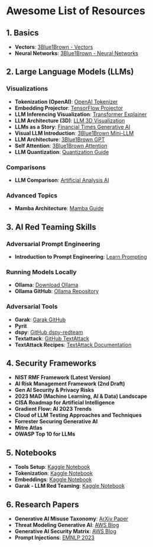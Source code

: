 # **Awesome List of Resources**

## **1. Basics**
- **Vectors**: [3Blue1Brown - Vectors](https://www.3blue1brown.com/lessons/vectors)
- **Neural Networks**: [3Blue1Brown - Neural Networks](https://www.3blue1brown.com/lessons/neural-networks)

## **2. Large Language Models (LLMs)**
### **Visualizations**
- **Tokenization (OpenAI)**: [OpenAI Tokenizer](https://platform.openai.com/tokenizer)
- **Embedding Projector**: [TensorFlow Projector](https://projector.tensorflow.org/)
- **LLM Inferencing Visualization**: [Transformer Explainer](https://poloclub.github.io/transformer-explainer/)
- **LLM Architecture (3D)**: [LLM 3D Visualization](https://bbycroft.net/llm)
- **LLMs as a Story**: [Financial Times Generative AI](https://ig.ft.com/generative-ai/)
- **Visual LLM Introduction**: [3Blue1Brown Mini-LLM](https://www.3blue1brown.com/lessons/mini-llm)
- **LLM Architecture**: [3Blue1Brown GPT](https://www.3blue1brown.com/lessons/gpt)
- **Self Attention**: [3Blue1Brown Attention](https://www.3blue1brown.com/lessons/attention)
- **LLM Quantization**: [Quantization Guide](https://newsletter.maartengrootendorst.com/p/a-visual-guide-to-quantization)

### **Comparisons**
- **LLM Comparison**: [Artificial Analysis AI](https://artificialanalysis.ai/)

### **Advanced Topics**
- **Mamba Architecture**: [Mamba Guide](https://newsletter.maartengrootendorst.com/p/a-visual-guide-to-mamba-and-state)

## **3. AI Red Teaming Skills**
### **Adversarial Prompt Engineering**
- **Introduction to Prompt Engineering**: [Learn Prompting](https://learnprompting.org/docs/basics/prompt_engineering)

### **Running Models Locally**
- **Ollama**: [Download Ollama](https://ollama.com/download)
- **Ollama GitHub**: [Ollama Repository](https://github.com/ollama/ollama)

### **Adversarial Tools**
- **Garak**: [Garak GitHub](https://github.com/NVIDIA/garak)
- **Pyrit**
- **dspy**: [GitHub dspy-redteam](https://github.com/haizelabs/dspy-redteam)
- **Textattack**: [GitHub TextAttack](https://github.com/QData/TextAttack)
- **TextAttack Recipes**: [TextAttack Documentation](https://textattack.readthedocs.io/en/latest/3recipes/attack_recipes_cmd.html)

## **4. Security Frameworks**
- **NIST RMF Framework (Latest Version)**
- **AI Risk Management Framework (2nd Draft)**
- **Gen AI Security & Privacy Risks**
- **2023 MAD (Machine Learning, AI & Data) Landscape**
- **CISA Roadmap for Artificial Intelligence**
- **Gradient Flow: AI 2023 Trends**
- **Cloud of LLM Testing Approaches and Techniques**
- **Forrester Securing Generative AI**
- **Mitre Atlas**
- **OWASP Top 10 for LLMs**

## **5. Notebooks**
- **Tools Setup**: [Kaggle Notebook](https://www.kaggle.com/code/jchauhan/lrt-lab-tools-installation-and-walkthrough)
- **Tokenization**: [Kaggle Notebook](https://www.kaggle.com/code/jchauhan/tokenization-llm-red-teaming-basics)
- **Embeddings**: [Kaggle Notebook](https://www.kaggle.com/code/jchauhan/embeddings-llm-red-teaming)
- **Garak - LLM Red Teaming**: [Kaggle Notebook](https://www.kaggle.com/code/jchauhan/lrt-ai-red-teaming-garak-tool/)

## **6. Research Papers**
- **Generative AI Misuse Taxonomy**: [ArXiv Paper](https://arxiv.org/pdf/2406.13843)
- **Threat Modeling Generative AI**: [AWS Blog](https://aws.amazon.com/blogs/security/threat-modeling-your-generative-ai-workload-to-evaluate-security-risk/)
- **Generative AI Security Matrix**: [AWS Blog](https://aws.amazon.com/blogs/security/securing-generative-ai-an-introduction-to-the-generative-ai-security-scoping-matrix/)
- **Prompt Injections**: [EMNLP 2023](https://aclanthology.org/2023.emnlp-main.302.pdf)
